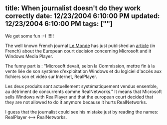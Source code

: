 title: When journalist doesn't do they work correctly
date: 12/23/2004 6:10:00 PM
updated: 12/23/2004 6:10:00 PM
tags: [""]
---
We get some fun :-) !!!!!

The well known French journal [Le Monde](http://www.lemonde.fr/) has just published an [article](http://www.lemonde.fr/web/article/0,1-0@2-3234,36-391724,0.html) (in French) about the European court decision concerning Microsoft and it Windows Media Player.

The funny part is : "Microsoft devait, selon la Commission, mettre fin à la vente liée de son système d'exploitation Windows et du logiciel d'accès aux fichiers son et vidéo sur Internet, RealPlayer. 

Les deux produits sont actuellement systématiquement vendus ensemble, au détriment de concurrents comme RealNetworks." It means that Microsoft sells Windows with RealPlayer and that the european court decided that they are not allowed to do it anymore because it hurts RealNetworks.

I guess that the journalist could see his mistake just by reading the names: RealPlayer <--> RealNetworks.
